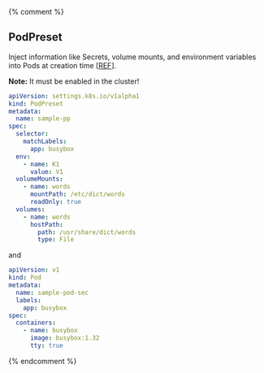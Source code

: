 {% comment %}
## PodPreset
Inject information like Secrets, volume mounts, and environment variables into Pods at creation time [[REF](https://kubernetes.io/docs/tasks/inject-data-application/podpreset/)].

**Note:** It must be enabled in the cluster!

```yaml
apiVersion: settings.k8s.io/v1alpha1
kind: PodPreset
metadata:
  name: sample-pp
spec:
  selector:
    matchLabels:
      app: busybox
  env:
    - name: K1
      value: V1
  volumeMounts:
    - name: words
      mountPath: /etc/dict/words
      readOnly: true      
  volumes:
    - name: words
      hostPath:
        path: /usr/share/dict/words
        type: File
```
and
```yaml
apiVersion: v1 
kind: Pod
metadata:
  name: sample-pod-sec
  labels:
    app: busybox
spec:
  containers:
    - name: busybox
      image: busybox:1.32
      tty: true
```
{% endcomment %}